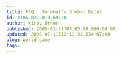 ```yaml
---
title: FAQ:  So what's Global Data?
id: 110628272010269720
author: Kirby Urner
published: 2005-01-21T08:05:00.000-08:00
updated: 2008-07-11T12:12:38.534-07:00
blog: world_game
tags: 
---
```


